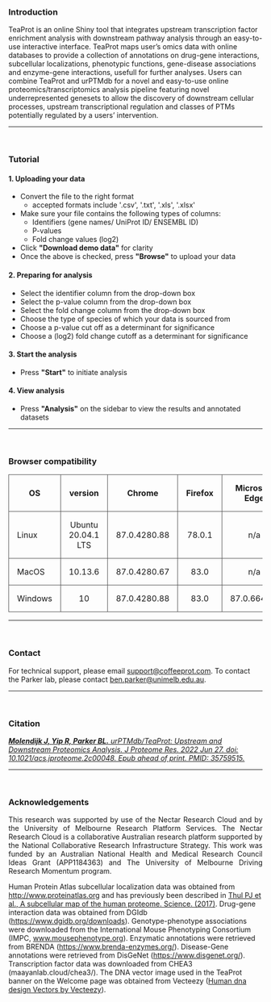 ### __Introduction__

TeaProt is an online Shiny tool that integrates upstream transcription factor enrichment analysis with downstream pathway analysis through an easy-to-use interactive interface. TeaProt maps user’s omics data with online databases to provide a collection of annotations on drug-gene interactions, subcellular localizations, phenotypic functions, gene-disease associations and enzyme-gene interactions, usefull for further analyses. Users can combine TeaProt and urPTMdb for a novel and easy-to-use online proteomics/transcriptomics analysis pipeline featuring novel underrepresented genesets to allow the discovery of downstream cellular processes, upstream transcriptional regulation and classes of PTMs potentially regulated by a users’ intervention. 

---

<br>

### __Tutorial__
#### 1. Uploading your data
* Convert the file to the right format
  + accepted formats include '.csv', '.txt', '.xls', '.xlsx'
* Make sure your file contains the following types of columns:
  + Identifiers (gene names/ UniProt ID/ ENSEMBL ID)
  + P-values
  + Fold change values (log2)
* Click __"Download demo data"__ for clarity
* Once the above is checked, press __"Browse"__ to upload your data

#### 2. Preparing for analysis
* Select the identifier column from the drop-down box
* Select the p-value column from the drop-down box
* Select the fold change column from the drop-down box
* Choose the type of species of which your data is sourced from
* Choose a p-value cut off as a determinant for significance
* Choose a (log2) fold change cutoff as a determinant for significance

#### 3. Start the analysis
* Press __"Start"__ to initiate analysis

#### 4. View analysis
* Press __"Analysis"__ on the sidebar to view the results and annotated datasets

---

<br>

### __Browser compatibility__

<style>
.basic-styling td,
.basic-styling th {
  border: 1px solid #555;
  padding: 1rem;
}
</style>

<div class="ox-hugo-table basic-styling">
<div></div>
<div class="table-caption">
  <span class="table-number"></span>
</div>

|OS     |version           |   Chrome   |  Firefox |Microsoft Edge|  Safari  |
|-------|:----------------:|:----------:|:--------:|:------------:|:--------:|
|Linux  |Ubuntu 20.04.1 LTS|87.0.4280.88|78.0.1    |n/a           |n/a       |
|MacOS  |10.13.6           |87.0.4280.67|83.0      |n/a           |13.1.2    |
|Windows|10                |87.0.4280.88|83.0      |87.0.664.55   |n/a       |

</div>

---

<br>

### __Contact__
For technical support, please email support@coffeeprot.com. To contact the Parker lab, please contact ben.parker@unimelb.edu.au.

---

<br>

### __Citation__
<cite><a href="https://pubs.acs.org/doi/10.1021/acs.jproteome.2c00048" target="blank_"><b>Molendijk J, Yip R, Parker BL.</b> urPTMdb/TeaProt: Upstream and Downstream Proteomics Analysis. <em>J Proteome Res.</em> 2022 Jun 27. doi: 10.1021/acs.jproteome.2c00048. Epub ahead of print. PMID: 35759515.</a></cite>

---

<br>

### __Acknowledgements__
<p align="justify"> This research was supported by use of the Nectar Research Cloud and by the University of Melbourne Research Platform Services. The Nectar Research Cloud is a collaborative Australian research platform supported by the National Collaborative Research Infrastructure Strategy. This work was funded by an Australian National Health and Medical Research Council Ideas Grant (APP1184363) and The University of Melbourne Driving Research Momentum program. </p>

Human Protein Atlas subcellular localization data was obtained from http://www.proteinatlas.org and has previously been described in  <a href="http://dx.doi.org/10.1126%2Fscience.aal3321">Thul PJ et al., A subcellular map of the human proteome. Science. (2017)</a>. Drug-gene interaction data was obtained from DGIdb (https://www.dgidb.org/downloads). Genotype-phenotype associations were downloaded from the International Mouse Phenotyping Consortium (IMPC, www.mousephenotype.org). Enzymatic annotations were retrieved from BRENDA (https://www.brenda-enzymes.org/). Disease-Gene annotations were retrieved from DisGeNet (https://www.disgenet.org/). Transcription factor data was downloaded from CHEA3 (maayanlab.cloud/chea3/). The DNA vector image used in the TeaProt banner on the Welcome page was obtained from Vecteezy (<a href="https://www.vecteezy.com/vector-art/1270772-human-dna-design">Human dna design  Vectors by Vecteezy</a>).

<br>
